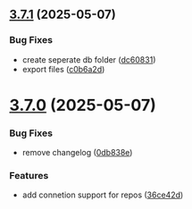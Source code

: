 ## [3.7.1](https://github.com/TogetherCrew/mongo-lib/compare/v3.7.0...v3.7.1) (2025-05-07)


### Bug Fixes

* create seperate db folder ([dc60831](https://github.com/TogetherCrew/mongo-lib/commit/dc608319a118a5d1631a28d3b48e709f602be836))
* export files ([c0b6a2d](https://github.com/TogetherCrew/mongo-lib/commit/c0b6a2d3052ace1aabf63273e269faf75f534e8d))

# [3.7.0](https://github.com/TogetherCrew/mongo-lib/compare/v3.6.0...v3.7.0) (2025-05-07)


### Bug Fixes

* remove changelog ([0db838e](https://github.com/TogetherCrew/mongo-lib/commit/0db838e99caaa9abbaa1ccc069d9093d5b3ae165))


### Features

* add connetion support for repos ([36ce42d](https://github.com/TogetherCrew/mongo-lib/commit/36ce42dd89fe3a8a305999580cb4adf23c6365c1))
